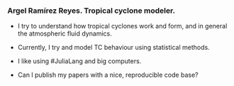 ### Argel Ramírez Reyes. Tropical cyclone modeler.

* I try to understand how tropical cyclones work and form, and in general the atmospheric fluid dynamics.

* Currently, I try and model TC behaviour using statistical methods.

* I like using #JuliaLang and big computers.

* Can I publish my papers with a nice, reproducible code base?

<!--
**aramirezreyes/aramirezreyes** is a ✨ _special_ ✨ repository because its `README.md` (this file) appears on your GitHub profile.

Here are some ideas to get you started:

- 🔭 I’m currently working on ...
- 🌱 I’m currently learning ...
- 👯 I’m looking to collaborate on ...
- 🤔 I’m looking for help with ...
- 💬 Ask me about ...
- 📫 How to reach me: ...
- 😄 Pronouns: ...
- ⚡ Fun fact: ...
-->
